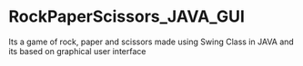 # RockPaperScissors_JAVA_GUI
Its a game of rock, paper and scissors made using Swing Class in JAVA and its based on graphical user interface
